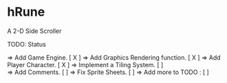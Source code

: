 hRune
=====

A 2-D Side Scroller


TODO: 										Status


=> Add Game Engine. 						[ X ]
=> Add Graphics Rendering function.			[ X ]
=> Add Player Character. 					[ X ]
=> Implement a Tiling System.				[   ]		
=> Add Comments.							[   ]
=> Fix Sprite Sheets.						[   ]
=> Add more to TODO : 						[   ]


